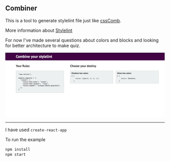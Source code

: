 ## Combiner

This is a tool to generate stylelint file just like
[cssComb](http://csscomb.com/config).

More information about [Stylelint](https://stylelint.io)

For now I've made several questions about colors and blocks and looking for better architecture to make quiz.

![Looks like this](public/screen2.png)

---

I have used ```create-react-app```

To run the example
```
npm install
npm start
```
